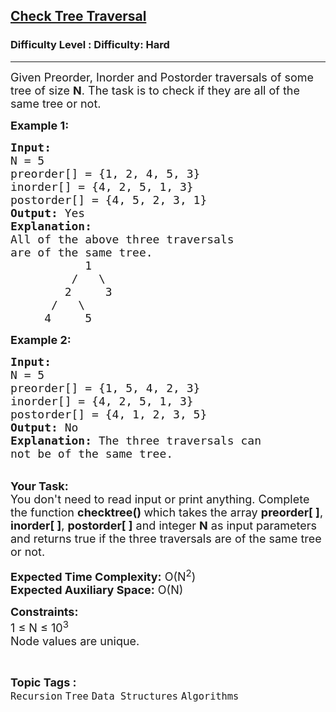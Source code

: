 <h2><a href="https://www.geeksforgeeks.org/problems/check-tree-traversal--141628/1?itm_source=geeksforgeeks&itm_medium=article&itm_campaign=practice_card">Check Tree Traversal</a></h2><h3>Difficulty Level : Difficulty: Hard</h3><hr><div class="problems_problem_content__Xm_eO"><p><span style="font-size:18px">Given Preorder, Inorder and Postorder traversals of some tree of size <strong>N</strong>. The task is to check if they are all of the same tree or not.</span></p>

<p><strong><span style="font-size:18px">Example 1:</span></strong></p>

<pre><span style="font-size:18px"><strong>Input:</strong>
N = 5
preorder[] = {1, 2, 4, 5, 3}
inorder[] = {4, 2, 5, 1, 3}
postorder[] = {4, 5, 2, 3, 1}
<strong>Output:</strong> Yes
<strong>Explanation: </strong>
All of the above three traversals 
are of the same tree.
           1
         /   \
        2     3
      /   \
     4     5</span>
</pre>

<p><strong><span style="font-size:18px">Example 2:</span></strong></p>

<pre><span style="font-size:18px"><strong>Input:</strong>
N = 5
preorder[] = {1, 5, 4, 2, 3}
inorder[] = {4, 2, 5, 1, 3}
postorder[] = {4, 1, 2, 3, 5}
<strong>Output:</strong> No
<strong>Explanation: </strong>The three traversals can 
not be of the same tree.</span></pre>

<p><br>
<span style="font-size:18px"><strong>Your Task:</strong><br>
You don't need to read input or print anything. Complete the function <strong>checktree() </strong>which takes the array&nbsp;<strong>preorder[ ]</strong>, <strong>inorder[ ]</strong>, <strong>postorder[ ]</strong> and&nbsp;integer <strong>N</strong> as input parameters and returns true if the three traversals are of the same tree or not.&nbsp;</span></p>

<p><span style="font-size:18px"><strong>Expected Time Complexity:</strong> O(N<sup>2</sup>)<br>
<strong>Expected Auxiliary Space:</strong> O(N)</span></p>

<p><span style="font-size:18px"><strong>Constraints:</strong><br>
1 ≤ N ≤ 10<sup>3</sup></span><br>
<span style="font-size:18px">Node values are unique.</span></p>
</div><br><p><span style=font-size:18px><strong>Topic Tags : </strong><br><code>Recursion</code>&nbsp;<code>Tree</code>&nbsp;<code>Data Structures</code>&nbsp;<code>Algorithms</code>&nbsp;